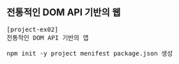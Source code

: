 ## 전통적인 DOM API 기반의 웹

<pre>
[project-ex02]
전통적인 DOM API 기반의 앱

npm init -y project menifest package.json 생성
</pre>